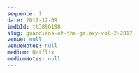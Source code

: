 ```yaml
---
sequence: 1
date: 2017-12-09
imdbId: tt3896198
slug: guardians-of-the-galaxy-vol-2-2017
venue: null
venueNotes: null
medium: Netflix
mediumNotes: null
---
```



